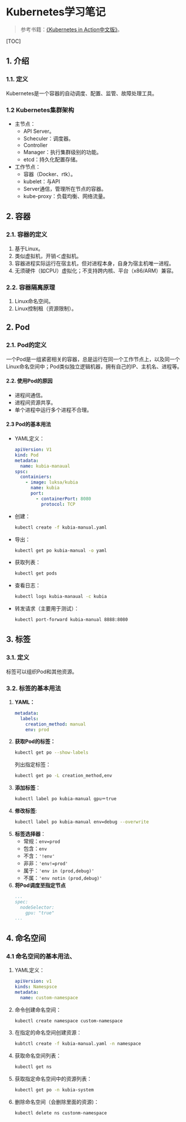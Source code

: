 # Kubernetes学习笔记

> 参考书籍：[《Kubernetes in Action中文版》](https://book.douban.com/subject/30418855/)。

[TOC]

## 1. 介绍

### 1.1. 定义

Kubernetes是一个容器的自动调度、配置、监管、故障处理工具。

### 1.2 Kubernetes集群架构
- 主节点：
    - API Server。
    - Scheculer：调度器。
    - Controller
    - Manager：执行集群级别的功能。
    - etcd：持久化配置存储。
- 工作节点：
    - 容器（Docker、rtk）。
    - kubelet：与API 
    - Server通信，管理所在节点的容器。
    - kube-proxy：负载均衡、网络流量。

## 2. 容器

### 2.1. 容器的定义

1. 基于Linux。
2. 类似虚拟机，开销＜虚拟机。
3. 容器进程实际运行在宿主机，但对进程本身，自身为宿主机唯一进程。
4. 无须硬件（如CPU）虚拟化；不支持跨内核、平台（x86/ARM）兼容。

### 2.2. 容器隔离原理

1. Linux命名空间。
2. Linux控制租（资源限制）。

## 2. Pod

### 2.1. Pod的定义

一个Pod是一组紧密相关的容器，总是运行在同一个工作节点上，以及同一个Linux命名空间中；Pod类似独立逻辑机器，拥有自己的IP、主机名、进程等。

#### 2.2. 使用Pod的原因

- 进程间通信。
- 进程间资源共享。
- 单个进程中运行多个进程不合理。

#### 2.3 Pod的基本用法

- YAML定义：

    ```yaml
    apiVersion: V1
    kind: Pod
    metadata:
      name: kubia-manaual
    spsc:
      containiers:
        - image: luksa/kubia
          name: kubia
          port:
            - containerPort: 8080
              protocol: TCP
    ```
- 创建：
    ```bash
    kubectl create -f kubia-manual.yaml
    ```
- 导出：
    ```bash
    kubectl get po kubia-manual -o yaml
    ```
- 获取列表：
    ```bash
    kubectl get pods
    ```
- 查看日志：
    ```bash
    kubectl logs kubia-manaual -c kubia
    ```
- 转发请求（主要用于测试）：
    ```bash
    kubectl port-forward kubia-manual 8888:8080
    ```
## 3. 标签

### 3.1. 定义

标签可以组织Pod和其他资源。

### 3.2. 标签的基本用法

1. **YAML：**
    ```yaml
    metadata:
      labels:
        creation_method: manual
        env: prod
    ```
2. **获取Pod的标签：**
    ```bash
    kubectl get po --show-labels
    ```
    列出指定标签：
    ```bash
    kubectl get po -L creation_method,env
    ```
3. **添加标签**：
    ```bash
    kubectl label po kubia-manual gpu＝true
    ```
4. **修改标签**:
    ```bash
    kubectl label po kubia-manual env=debug --overwrite
    ```
5. **标签选择器**：
    - 常规：`env=prod`
    - 包含：`env`
    - 不含：`'!env'`
    - 非非：`'env!=prod'`
    - 属于：`'env in (prod,debug)'`
    - 不属：`'env notin (prod,debug)'`
6. **将Pod调度至指定节点**
    ```yaml
    ...
    spec:
      nodeSelector:
        gpu: "true"
    ...
    ```
## 4. 命名空间

### 4.1 命名空间的基本用法、

1. YAML定义：
    ```yaml
    apiVersion: v1
    kinds: Namespsce
    metadata:
      name: custom-namespace
    ```
2. 命令创建命名空间：
    ```bash
    kubectl create namespace custom-namespace
    ```
3. 在指定的命名空间创建资源：
    ```bash
    kubtctl create -f kubia-manual.yaml -n namespace
    ```
4. 获取命名空间列表：
    ```bash
    kubectl get ns
    ```
5. 获取指定命名空间中的资源列表：
    ```bash
    kubectl get po -n kubia-system
    ```
6. 删除命名空间（会删除里面的资源)：
    ```bash
    kubectl delete ns custonm-namespace
    ```